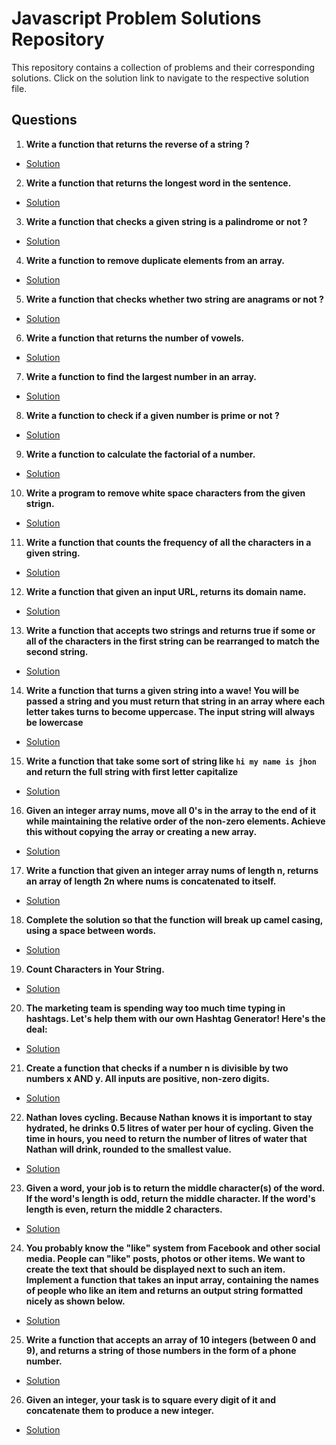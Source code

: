 # Javascript Problem Solutions Repository
 
This repository contains a collection of problems and their corresponding solutions. Click on the solution link to navigate to the respective solution file.

## Questions

1. **Write a function that returns the reverse of a string ?**
- [Solution](./reverseString.js)

2. **Write a function that returns the longest word in the sentence.**
- [Solution](./longestWord.js)

3. **Write a function that checks a given string is a palindrome or not ?**
- [Solution](./palindrome.js)

4. **Write a function to remove duplicate elements from an array.**
- [Solution](./removeDuplicateElement.js)

5. **Write a function that checks whether two string are anagrams or not ?**
- [Solution](./Anagram.js)

6. **Write a function that returns the number of vowels.**
- [Solution](./countVowels.js)

7. **Write a function to find the largest number in an array.**
- [Solution](./largestNumberInArray.js)

8. **Write a function to check if a given number is prime or not ?**
- [Solution](./primeNumber.js)

9. **Write a function to calculate the factorial of a number.**
- [Solution](./factorial.js)

10. **Write a program to remove white space characters from the given strign.**
- [Solution](./removeWhiteSpace.js)

11. **Write a function that counts the frequency of all the characters in a given string.**
- [Solution](./counterStringCharacters.js)

12. **Write a function that given an input URL, returns its domain name.**
- [Solution](./extractDomainFromUrl.js)

13. **Write a function that accepts two strings and returns true if some or all of the characters in the first string can be rearranged to match the second string.**
- [Solution](./scramble.js)

14.  **Write a function that turns a given string into a wave! You will be passed a string and you must return that string in an array where each letter takes turns to become uppercase. The input string will always be lowercase**
- [Solution](./waveGenrateArray.js)


15. **Write a function that take some sort of string like `hi my name is jhon` and return the full string with first letter capitalize**
- [Solution](./capitalizeString.js)

16.  **Given an integer array nums, move all 0's in the array to the end of it while maintaining the relative order of the non-zero elements. Achieve this without copying the array or creating a new array.**
- [Solution](./capitalizeString.js)

17.  **Write a function that given an integer array nums of length n, returns an array of length 2n where nums is concatenated to itself.**
- [Solution](./concatenationArray.js)

18.  **Complete the solution so that the function will break up camel casing, using a space between words.**
- [Solution](./breackCamelCase.js)

19. **Count Characters in Your String.**
- [Solution](./countCharacters.js)

20.  **The marketing team is spending way too much time typing in hashtags. Let's help them with our own Hashtag Generator! Here's the deal:**
- [Solution](./hashTagGenerator.js)

21.  **Create a function that checks if a number n is divisible by two numbers x AND y. All inputs are positive, non-zero digits.**
- [Solution](./divisibleN.js)

22.  **Nathan loves cycling. Because Nathan knows it is important to stay hydrated, he drinks 0.5 litres of water per hour of cycling. Given the time in hours, you need to return the number of litres of water that Nathan will drink, rounded to the smallest value.**
- [Solution](./findPerHourConsumeWater.js)

23.  **Given a word, your job is to return the middle character(s) of the word. If the word's length is odd, return the middle character. If the word's length is even, return the middle 2 characters.**
- [Solution](./findPerHourConsumeWater.js)

24.  **You probably know the "like" system from Facebook and other social media. People can "like" posts, photos or other items. We want to create the text that should be displayed next to such an item. Implement a function that takes an input array, containing the names of people who like an item and returns an output string formatted nicely as shown below.**
- [Solution](./facebookLikesSystem.js)

25.  **Write a function that accepts an array of 10 integers (between 0 and 9), and returns a string of those numbers in the form of a phone number.**
- [Solution](./createPhoneNumber.js)

26. **Given an integer, your task is to square every digit of it and concatenate them to produce a new integer.**
- [Solution](./squareDigits.js)
